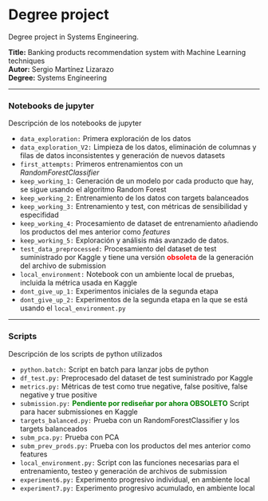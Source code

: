 # Degree project
Degree project in Systems Engineering.

**Title:** Banking products recommendation system with Machine Learning techniques  
**Autor:** Sergio Martínez Lizarazo  
**Degree:** Systems Engineering

---

### Notebooks de jupyter
Descripción de los notebooks de jupyter

* `data_exploration:` Primera exploración de los datos
* `data_exploration_V2:` Limpieza de los datos, eliminación de columnas y filas de datos inconsistentes y generación de nuevos datasets
* `first_attempts:` Primeros entrenamientos con un _RandomForestClassifier_
* `keep_working_1:` Generación de un modelo por cada producto que hay, se sigue usando el algoritmo Random Forest
* `keep_working_2:` Entrenamiento de los datos con targets balanceados
* `keep_working_3:` Entrenamiento y test, con métricas de sensibilidad  y especifidad
* `keep_working_4:` Procesamiento de dataset de entrenamiento añadiendo los productos del mes anterior como *features*
* `keep_working_5:` Exploración y análisis más avanzado de datos.
* `test_data_preprocessed:` Procesamiento del dataset de test suministrado por Kaggle y tiene una versión <span style='color:red'>**obsoleta**</span> de la generación del archivo de submission
* `local_environment:` Notebook con un ambiente local de pruebas, incluida la métrica usada en Kaggle
* `dont_give_up_1:` Experimentos iniciales de la segunda etapa
* `dont_give_up_2:` Experimentos de la segunda etapa en la que se está usando el `local_environment.py`
---
### Scripts
Descripción de los scripts de python utilizados

* `python.batch:` Script en batch para lanzar jobs de python
* `df_test.py:` Preprocesado del dataset de test suministrado por Kaggle
* `metrics.py:` Métricas de test como true negative, false positive, false negative y true positive
* `submission.py:` <span style='color:green'>**Pendiente por rediseñar por ahora OBSOLETO**</span> Script para hacer submissiones en Kaggle
* `targets_balanced.py:` Prueba con un RandomForestClassifier y los targets balanceados
* `subm_pca.py:` Prueba con PCA
* `subm_prev_prods.py:` Prueba con los productos del mes anterior como features
* `local_environment.py:` Script con las funciones necesarias para el entrenamiento, testeo y generación de archivos de submission
* `experiment6.py:` Experimento progresivo individual, en ambiente local
* `experiment7.py:` Experimento progresivo acumulado, en ambiente local

